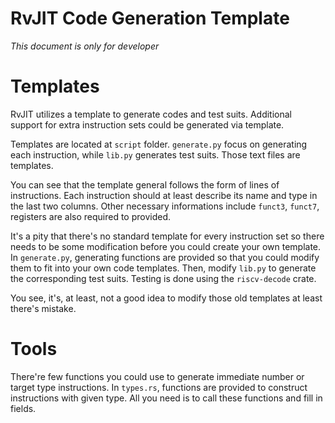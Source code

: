 # RvJIT Code Generation Template

*This document is only for developer*

# Templates

RvJIT utilizes a template to generate codes and test suits. Additional support for extra instruction sets could be generated via template.

Templates are located at `script` folder. `generate.py` focus on generating each instruction, while `lib.py` generates test suits. Those text files are templates.

You can see that the template general follows the form of lines of instructions. Each instruction should at least describe its name and type in the last two columns. Other necessary informations include `funct3`, `funct7`, registers are also required to provided.

It's a pity that there's no standard template for every instruction set so there needs to be some modification before you could create your own template. In `generate.py`, generating functions are provided so that you could modify them to fit into your own code templates. Then, modify `lib.py` to generate the corresponding test suits. Testing is done using the `riscv-decode` crate.

You see, it's, at least, not a good idea to modify those old templates at least there's mistake.

# Tools

There're few functions you could use to generate immediate number or target type instructions. In `types.rs`, functions are provided to construct instructions with given type. All you need is to call these functions and fill in fields.